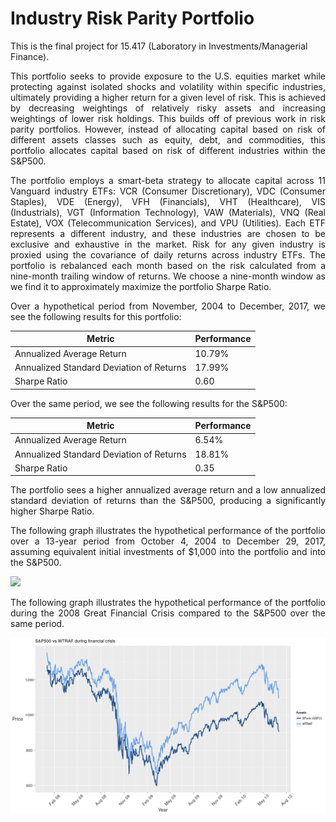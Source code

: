 # Industry Risk Parity Portfolio

This is the final project for 15.417 (Laboratory in Investments/Managerial Finance).

<p style="text-align: justify;"> This portfolio seeks to provide exposure to the U.S. equities market while protecting against isolated shocks and volatility within specific industries, ultimately providing a higher return for a given level of risk. This is achieved by decreasing weightings of relatively risky assets and increasing weightings of lower risk holdings. This builds off of previous work in risk parity portfolios. However, instead of allocating capital based on risk of different assets classes such as equity, debt, and commodities, this portfolio allocates capital based on risk of different industries within the S&P500. </p>

<p style="text-align: justify;"> The portfolio employs a smart-beta strategy to allocate capital across 11 Vanguard industry ETFs: VCR (Consumer Discretionary), VDC (Consumer Staples), VDE (Energy), VFH (Financials), VHT (Healthcare), VIS (Industrials), VGT (Information Technology), VAW (Materials), VNQ (Real Estate), VOX (Telecommunication Services), and VPU (Utilities). Each ETF represents a different industry, and these industries are chosen to be exclusive and exhaustive in the market. Risk for any given industry is proxied using the covariance of daily returns across industry ETFs. The portfolio is rebalanced each month based on the risk calculated from a nine-month trailing window of returns. We choose a nine-month window as we find it to approximately maximize the portfolio Sharpe Ratio. </p>

<p style="text-align: justify;"> Over a hypothetical period from November, 2004 to December, 2017, we see the following results for this portfolio: </p>

| Metric                                   | Performance |
|------------------------------------------|-------------|
| Annualized Average Return                | 10.79%      |
| Annualized Standard Deviation of Returns | 17.99%      |
| Sharpe Ratio                             | 0.60        |

<p style="text-align: justify;"> Over the same period, we see the following results for the S&P500: </p>

| Metric                                   | Performance |
|------------------------------------------|-------------|
| Annualized Average Return                | 6.54%       |
| Annualized Standard Deviation of Returns | 18.81%      |
| Sharpe Ratio                             | 0.35        |

<p style="text-align: justify;"> The portfolio sees a higher annualized average return and a low annualized standard deviation of returns than the S&P500, producing a significantly higher Sharpe Ratio. </p>

<p style="text-align: justify;"> The following graph illustrates the hypothetical performance of the portfolio over a 13-year period from October 4, 2004 to December 29, 2017, assuming equivalent initial investments of $1,000 into the portfolio and into the S&P500.  </p>

![](graphs/comparison.png)

<p style="text-align: justify;"> The following graph illustrates the hypothetical performance of the portfolio during the 2008 Great Financial Crisis compared to the S&P500 over the same period. </p>

![](graphs/financial_crisis.png)